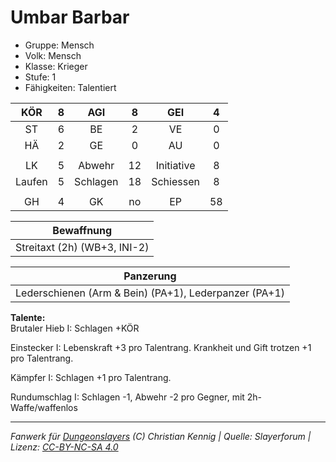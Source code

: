# Umbar Barbar  
- Gruppe: Mensch  
- Volk: Mensch  
- Klasse: Krieger  
- Stufe: 1  
- Fähigkeiten: Talentiert  


| KÖR | 8 | AGI | 8 | GEI | 4 |
| :-: | :-: | :-: | :-: | :-: | :-: |
| ST | 6 | BE | 2 | VE | 0 |
| HÄ | 2 | GE | 0 | AU | 0 |
|  |
| LK | 5 | Abwehr | 12 | Initiative | 8 |
| Laufen | 5 | Schlagen | 18 | Schiessen | 8 |
|  |
| GH | 4 | GK | no | EP | 58 |

| Bewaffnung |
| --- |
| Streitaxt (2h) (WB+3, INI-2) |


| Panzerung |
| --- |
| Lederschienen (Arm & Bein) (PA+1), Lederpanzer (PA+1) |


**Talente:**  
Brutaler Hieb I: Schlagen +KÖR

Einstecker I: Lebenskraft +3 pro Talentrang. Krankheit und Gift trotzen +1 pro Talentrang.

Kämpfer I: Schlagen +1 pro Talentrang.

Rundumschlag I: Schlagen -1, Abwehr -2 pro Gegner, mit 2h-Waffe/waffenlos





___
*Fanwerk für [Dungeonslayers](https://www.dungeonslayers.net/) (C) Christian Kennig | Quelle: Slayerforum | Lizenz: [CC-BY-NC-SA 4.0](https://creativecommons.org/licenses/by-nc-sa/4.0/deed.de)*